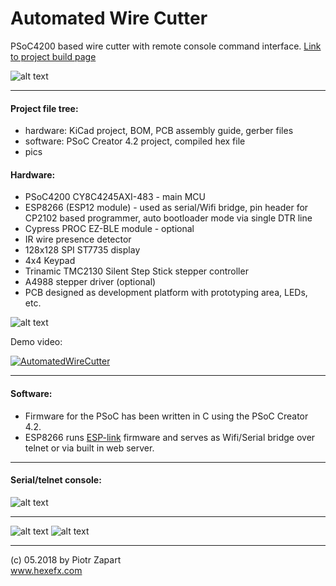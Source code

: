 Automated Wire Cutter
========

PSoC4200 based wire cutter with remote console command interface.
[Link to project build page](https://www.hexefx.com/diy/utility/wirecut)

![alt text][pic1]  

------

#### Project file tree:
* hardware: KiCad project, BOM, PCB assembly guide, gerber files
* software: PSoC Creator 4.2 project, compiled hex file
* pics  


#### Hardware:  
* PSoC4200 CY8C4245AXI-483 - main MCU
* ESP8266 (ESP12 module) - used as serial/Wifi bridge, pin header for CP2102 based programmer, auto bootloader mode via single DTR line
* Cypress PROC EZ-BLE module  - optional
* IR wire presence detector
* 128x128 SPI ST7735 display  
* 4x4 Keypad
* Trinamic TMC2130 Silent Step Stick stepper controller
* A4988 stepper driver (optional)
* PCB designed as development platform with prototyping area, LEDs, etc.

![alt text][pic2]  

Demo video:  

[![AutomatedWireCutter](http://img.youtube.com/vi/adL4IQJYwPY/0.jpg)](http://www.youtube.com/watch?v=adL4IQJYwPY)

------
#### Software:  
- Firmware for the PSoC has been written in C using the PSoC Creator 4.2.  
- ESP8266 runs [ESP-link](https://github.com/jeelabs/esp-link) firmware and serves as Wifi/Serial bridge over telnet or via built in web server.  

------
#### Serial/telnet console:

![alt text][pic5]

------

![alt text][pic3]
![alt text][pic4]

------
(c) 05.2018 by Piotr Zapart  
www.hexefx.com 

[pic1]: pics/WrCutter_info.jpg "Automated Wire Cutter"

[pic2]: pics/WrCutter_Kicad.png "Kicad project"
[pic3]: pics/WrCutter_PCB1.jpg "Wire Cutter PCB"
[pic4]: pics/WrCutter_PCB2.jpg "Wire Cutter PCB"
[pic5]: pics/Cutter_console.png "Console"
[pic6]: pics/PulseAnim2.gif "UART as stepper driver"

